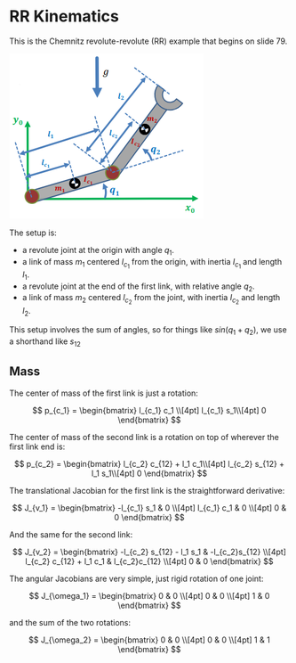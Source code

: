 # RR Kinematics

This is the Chemnitz revolute-revolute (RR) example that begins on slide 79.

<img src="image_rr.png">

The setup is:

* a revolute joint at the origin with angle $q_1$.
* a link of mass $m_1$ centered $l_{c_1}$ from the origin, with inertia $I_{c_1}$ and length $l_1$. 
* a revolute joint at the end of the first link, with relative angle $q_2$.
* a link of mass $m_2$ centered $l_{c_2}$ from the joint, with inertia $I_{c_2}$ and length $l_2$.

This setup involves the sum of angles, so
for things like $sin(q_1 + q_2)$, we use a shorthand like
$s_{12}$

## Mass

The center of mass of the first link is just a rotation:

$$
p_{c_1} =
\begin{bmatrix}
l_{c_1} c_1 \\[4pt]
l_{c_1} s_1\\[4pt]
0
\end{bmatrix}
$$

The center of mass of the second link is a rotation on top
of wherever the first link end is:

$$
p_{c_2} =
\begin{bmatrix}
l_{c_2} c_{12} + l_1 c_1\\[4pt]
l_{c_2} s_{12} + l_1 s_1\\[4pt]
0
\end{bmatrix}
$$

The translational Jacobian for the first link is the
straightforward derivative:

$$
J_{v_1} =
\begin{bmatrix}
-l_{c_1} s_1 & 0 \\[4pt]
l_{c_1} c_1 & 0 \\[4pt]
0 & 0
\end{bmatrix}
$$

And the same for the second link:

$$
J_{v_2} =
\begin{bmatrix}
-l_{c_2} s_{12} - l_1 s_1 & -l_{c_2}s_{12} \\[4pt]
l_{c_2} c_{12} + l_1 c_1 & l_{c_2}c_{12} \\[4pt]
0 & 0
\end{bmatrix}
$$

The angular Jacobians are very simple, just rigid rotation
of one joint:

$$
J_{\omega_1} =
\begin{bmatrix}
0 & 0 \\[4pt]
0 & 0 \\[4pt]
1 & 0
\end{bmatrix}
$$

and the sum of the two rotations:

$$
J_{\omega_2} =
\begin{bmatrix}
0 & 0 \\[4pt]
0 & 0 \\[4pt]
1 & 1
\end{bmatrix}
$$
